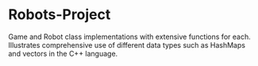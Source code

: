 # Robots-Project

Game and Robot class implementations with extensive functions for each.
Illustrates comprehensive use of different data types such as HashMaps and vectors in the C++ language.
